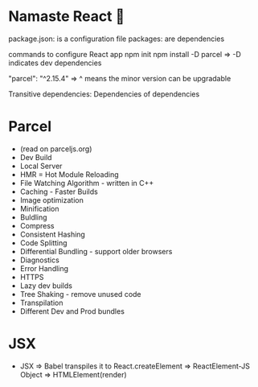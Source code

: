 # Namaste React 🚀
package.json: is a configuration file
packages: are dependencies

commands to configure React app
npm init
npm install -D parcel  => -D indicates dev dependencies

"parcel": "^2.15.4"  => ^ means the minor version can be upgradable  

Transitive dependencies: Dependencies of dependencies

# Parcel 
- (read on parceljs.org)
- Dev Build
- Local Server
- HMR = Hot Module Reloading
- File Watching Algorithm - written in C++
- Caching - Faster Builds
- Image optimization
- Minification
- Buldling
- Compress 
- Consistent Hashing
- Code Splitting
- Differential Bundling - support older browsers
- Diagnostics
- Error Handling
- HTTPS
- Lazy dev builds
- Tree Shaking - remove unused code
- Transpilation
- Different Dev and Prod bundles

# JSX
- JSX => Babel transpiles it to React.createElement => ReactElement-JS Object => HTMLElement(render)
